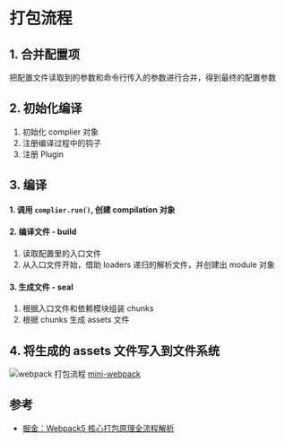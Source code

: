 # 打包流程

## 1. 合并配置项

把配置文件读取到的参数和命令行传入的参数进行合并，得到最终的配置参数

## 2. 初始化编译

1. 初始化 complier 对象
2. 注册编译过程中的钩子
3. 注册 Plugin

## 3. 编译

#### 1. 调用 `complier.run()`, 创建 compilation 对象

#### 2. 编译文件 - build

1. 读取配置里的入口文件
2. 从入口文件开始，借助 loaders 递归的解析文件，并创建出 module 对象

#### 3. 生成文件 - seal

1.  根据入口文件和依赖模块组装 chunks
2.  根据 chunks 生成 assets 文件

## 4. 将生成的 assets 文件写入到文件系统

![webpack 打包流程](https://limy-1309594960.cos.ap-beijing.myqcloud.com/202210032129721.png)
[mini-webpack](https://github.com/mingyuLi97/mini-webpack)

## 参考

- [掘金：Webpack5 核心打包原理全流程解析](https://juejin.cn/post/7031546400034947108)
